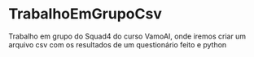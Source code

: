 # TrabalhoEmGrupoCsv
Trabalho em grupo do Squad4 do curso VamoAI, onde iremos criar um arquivo csv com os resultados de um questionário feito e python
